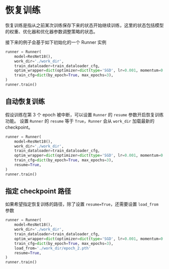 # 恢复训练

恢复训练是指从之前某次训练保存下来的状态开始继续训练，这里的状态包括模型的权重、优化器和优化器参数调整策略的状态。

接下来的例子会基于如下初始化的一个 Runner 实例

```python
runner = Runner(
    model=ResNet18(),
    work_dir='./work_dir',
    train_dataloader=train_dataloader_cfg,
    optim_wrapper=dict(optimizer=dict(type='SGD', lr=0.001, momentum=0.9)),
    train_cfg=dict(by_epoch=True, max_epochs=3),
)
runner.train()
```

## 自动恢复训练

假设训练在第 3 个 epoch 被中断，可以设置 `Runner` 的 `resume` 参数开启恢复训练功能。
设置 `Runner` 的 `resume` 等于 `True`，`Runner` 会从 `work_dir` 加载最新的 checkpoint。

```python
runner = Runner(
    model=ResNet18(),
    work_dir='./work_dir',
    train_dataloader=train_dataloader_cfg,
    optim_wrapper=dict(optimizer=dict(type='SGD', lr=0.001, momentum=0.9)),
    train_cfg=dict(by_epoch=True, max_epochs=3),
    resume=True,
)
runner.train()
```

## 指定 checkpoint 路径

如果希望指定恢复训练的路径，除了设置 `resume=True`，还需要设置 `load_from` 参数

```python
runner = Runner(
    model=ResNet18(),
    work_dir='./work_dir',
    train_dataloader=train_dataloader_cfg,
    optim_wrapper=dict(optimizer=dict(type='SGD', lr=0.001, momentum=0.9)),
    train_cfg=dict(by_epoch=True, max_epochs=3),
    load_from='./work_dir/epoch_2.pth'
    resume=True,
)
runner.train()
```
